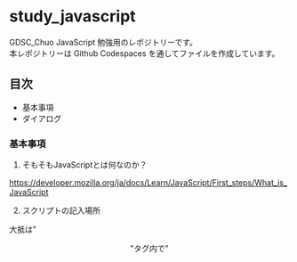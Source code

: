 # study_javascript

GDSC_Chuo JavaScript 勉強用のレポジトリーです。<br>
本レポジトリーは Github Codespaces を通してファイルを作成しています。<br>

## 目次
- 基本事項
- ダイアログ

### 基本事項

1. そもそもJavaScriptとは何なのか？<br>

https://developer.mozilla.org/ja/docs/Learn/JavaScript/First_steps/What_is_JavaScript

2. スクリプトの記入場所<br>

大抵は"<header><body>"タグ内で"<script>"タグを用いて組み込まれたりします。<br>
または、タグにそのまま記述することもあります。<br>
例えば、"<button onclick>"などがその典型です。<br>

近年はページの読み込み速度を重視する傾向にあるため、</body>タグ付近に<script>タグを用いて記述されることが多いようです。<br>

3. コメント<br>

"//"　一行のコメント <br>
"/* － */" 複数行に渡るコメント <br>

コメントを書く癖をつけると、のちのちソースコードを見返すときに可読率が違ってきます。<br>



